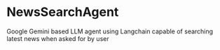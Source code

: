# NewsSearchAgent
Google Gemini based LLM agent using Langchain capable of searching latest news when asked for by user
